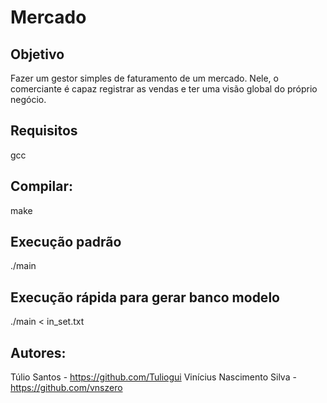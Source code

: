 # Mercado

## Objetivo
Fazer um gestor simples de faturamento de um mercado.
Nele, o comerciante é capaz registrar as vendas e ter uma visão global do próprio negócio.

## Requisitos
gcc

## Compilar:
make

## Execução padrão
./main

## Execução rápida para gerar banco modelo
./main < in_set.txt 

## Autores:
Túlio Santos - https://github.com/Tuliogui 
Vinícius Nascimento Silva - https://github.com/vnszero